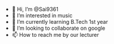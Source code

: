 - 👋 Hi, I’m @Sai9361
- 👀 I’m interested in music
- 🌱 I’m currently learning B.Tech 1st year
- 💞️ I’m looking to collaborate on google
- 📫 How to reach me by our lecturer

<!---
Sai9361/Sai9361 is a ✨ special ✨ repository because its `README.md` (this file) appears on your GitHub profile.
You can click the Preview link to take a look at your changes.
--->
